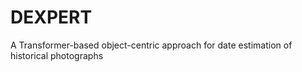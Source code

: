 # DEXPERT
A Transformer-based object-centric approach for date estimation of historical photographs
